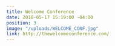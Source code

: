 ```yaml
---
title: Welcome Conference
date: 2018-05-17 15:19:00 -04:00
position: 3
image: "/uploads/WELCOME_CONF.jpg"
link: http://thewelcomeconference.com/
---
```


